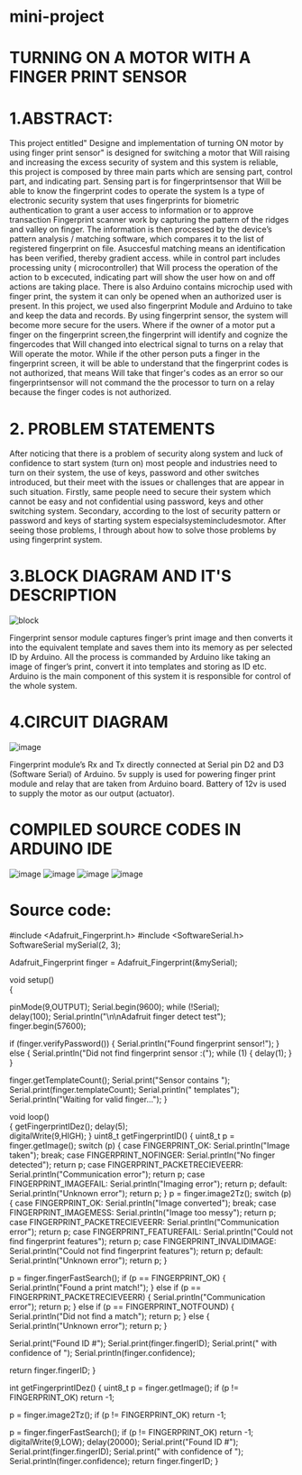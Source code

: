 # mini-project


# TURNING ON A MOTOR WITH A FINGER PRINT SENSOR


# 1.ABSTRACT:
This project entitled" Designe and implementation of turning ON motor by using finger print sensor"  is designed for switching  a motor that Will raising and increasing the excess security of system and this system is reliable, this project is composed by three main parts which are sensing part, control part, and indicating part. Sensing part is for fingerprintsensor that Will be able to know the fingerprint codes to operate the system Is a type of electronic security system that uses fingerprints for biometric authentication to grant a user access to information or to approve transaction Fingerprint scanner work by capturing the pattern of the ridges and valley on finger. The information is then processed by the device’s pattern analysis / matching software, which compares it to the list of registered fingerprint on file. Asuccesful matching means an identification has been verified, thereby gradient access. while in control part includes processing unity ( microcontroller) that Will process the operation of the action to b excecuted, indicating part will show the user how on and off actions are taking place. There is also Arduino contains microchip used with finger print, the system it can only be opened when an authorized user is present. In this project, we used also fingerprint Module and Arduino to take and keep the data and records. By using fingerprint sensor, the system will become more secure for the users.
Where if the owner of a motor put a finger on the fingerprint screen,the fingerprint will identify and cognize the fingercodes that Will changed into electrical signal to turns on a relay that Will operate the motor.
While if the other person puts a finger in the fingerprint screen, it will be able to understand that the fingerprint codes is not authorized, that means Will take that finger's codes as an error so our fingerprintsensor will not command the the processor to turn on a relay because the finger codes is not authorized.













# 2. PROBLEM STATEMENTS
After noticing that there is a problem of security along system and luck of confidence to start system (turn on) most people and industries need to turn on their system, the use of  keys, password and other switches introduced, but their meet with the issues or challenges that are appear in such situation.
Firstly, same people need to secure their system which cannot be easy and not confidential using password, keys and other switching system.
Secondary, according to the lost of security pattern or password and keys of starting system especialsystemincludesmotor. After seeing those problems, I through about how to solve those problems by using fingerprint system. 


# 3.BLOCK DIAGRAM AND IT'S DESCRIPTION
![block](https://user-images.githubusercontent.com/104722226/166148745-600b7109-28b3-422a-ad63-c2989752b466.PNG)

 


Fingerprint sensor module captures finger’s print image and then converts it into the equivalent template and saves them into its memory as per selected ID by Arduino. All the process is commanded by Arduino like taking an image of finger’s print, convert it into templates and storing as ID etc.
Arduino is the main component of this system it is responsible for control of the whole system.







  
# 4.CIRCUIT DIAGRAM
![image](https://user-images.githubusercontent.com/104722226/166148762-f939cba4-98bb-4447-99cd-8e32d0602529.png)

 

Fingerprint module’s Rx and Tx directly connected at Serial pin D2 and D3 (Software Serial) of Arduino. 5v supply is used for powering finger print module  and relay that are taken from Arduino board. Battery of 12v is used to supply the motor as our output (actuator).

# COMPILED SOURCE CODES IN ARDUINO IDE
![image](https://user-images.githubusercontent.com/104722226/166148814-a8936930-acd4-4332-8495-e29ac54019e3.png)
![image](https://user-images.githubusercontent.com/104722226/166148829-112e9ba8-c95c-4cb0-9012-6c8fb2a4d3aa.png)
![image](https://user-images.githubusercontent.com/104722226/166148857-34c8546f-a762-4881-9ad2-9e8724e50802.png)
![image](https://user-images.githubusercontent.com/104722226/166148871-2df5f464-0e6b-4bc3-9f65-0a3d7d27e591.png)

 
 
 

 
# Source code:

#include <Adafruit_Fingerprint.h>
#include <SoftwareSerial.h>
SoftwareSerial mySerial(2, 3);

Adafruit_Fingerprint finger = Adafruit_Fingerprint(&mySerial);

void setup()  
{
  
  pinMode(9,OUTPUT);
  Serial.begin(9600);
  while (!Serial);  
  delay(100);
  Serial.println("\n\nAdafruit finger detect test");
  finger.begin(57600);
  
  if (finger.verifyPassword()) {
    Serial.println("Found fingerprint sensor!");
  } else {
    Serial.println("Did not find fingerprint sensor :(");
    while (1) { delay(1); }
  }

  finger.getTemplateCount();
  Serial.print("Sensor contains "); 
  Serial.print(finger.templateCount); 
  Serial.println(" templates");
  Serial.println("Waiting for valid finger...");
}

void loop()                    
{
  getFingerprintIDez();
  delay(5);           
digitalWrite(9,HIGH);
}
uint8_t getFingerprintID() {
  uint8_t p = finger.getImage();
  switch (p) {
    case FINGERPRINT_OK:
      Serial.println("Image taken");
      break;
    case FINGERPRINT_NOFINGER:
      Serial.println("No finger detected");
      return p;
    case FINGERPRINT_PACKETRECIEVEERR:
      Serial.println("Communication error");
      return p;
    case FINGERPRINT_IMAGEFAIL:
      Serial.println("Imaging error");
      return p;
    default:
      Serial.println("Unknown error");
      return p;
  }
  p = finger.image2Tz();
  switch (p) {
    case FINGERPRINT_OK:
      Serial.println("Image converted");
      break;
    case FINGERPRINT_IMAGEMESS:
      Serial.println("Image too messy");
      return p;
    case FINGERPRINT_PACKETRECIEVEERR:
      Serial.println("Communication error");
      return p;
    case FINGERPRINT_FEATUREFAIL:
      Serial.println("Could not find fingerprint features");
      return p;
    case FINGERPRINT_INVALIDIMAGE:
      Serial.println("Could not find fingerprint features");
      return p;
    default:
      Serial.println("Unknown error");
      return p;
  }
  
  p = finger.fingerFastSearch();
  if (p == FINGERPRINT_OK) {
    Serial.println("Found a print match!");
  } else if (p == FINGERPRINT_PACKETRECIEVEERR) {
    Serial.println("Communication error");
    return p;
  } else if (p == FINGERPRINT_NOTFOUND) {
    Serial.println("Did not find a match");
    return p;
  } else {
    Serial.println("Unknown error");
    return p;
  }   
  
  Serial.print("Found ID #"); Serial.print(finger.fingerID); 
  Serial.print(" with confidence of "); Serial.println(finger.confidence); 

  return finger.fingerID;
}

int getFingerprintIDez() {
  uint8_t p = finger.getImage();
  if (p != FINGERPRINT_OK)  return -1;

  p = finger.image2Tz();
  if (p != FINGERPRINT_OK)  return -1;

  p = finger.fingerFastSearch();
  if (p != FINGERPRINT_OK)  return -1;
digitalWrite(9,LOW);
  delay(20000);
  Serial.print("Found ID #"); Serial.print(finger.fingerID); 
  Serial.print(" with confidence of "); Serial.println(finger.confidence);
  return finger.fingerID; 
}

